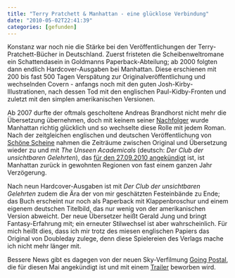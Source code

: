 ```yaml
---
title: "Terry Pratchett & Manhattan - eine glücklose Verbindung"
date: "2010-05-02T22:41:39"
categories: [gefunden]
---
```


Konstanz war noch nie die Stärke bei den Veröffentlichungen der Terry-Pratchett-Bücher in Deutschland. Zuerst fristeten die Scheibenweltromane ein Schattendasein in Goldmanns Paperback-Abteilung; ab 2000 folgten dann endlich Hardcover-Ausgaben bei Manhattan. Diese erschienen mit 200 bis fast 500 Tagen Verspätung zur Originalveröffentlichung und wechselnden Covern - anfangs noch mit den guten Josh-Kirby-Illustrationen, nach dessen Tod mit den englischen Paul-Kidby-Fronten und zuletzt mit den simplen amerikanischen Versionen.

Ab 2007 durfte der oftmals gescholtene Andreas Brandhorst nicht mehr die Übersetzung übernehmen, doch mit keinem seiner [Nachfolger](/2009/05/08/eine-insel/) wurde Manhattan richtig glücklich und so wechselte diese Rolle mit jedem Roman. Nach der zeitgleichen englischen und deutschen Veröffentlichung von [Schöne Scheine](/2007/10/14/schone-scheine/) nahmen die Zeiträume zwischen Original und Übersetzung wieder zu und mit *The Unseen Academicals* (deutsch: *Der Club der unsichtbaren Gelehrten*), das [für den 27.09.2010 angekündigt](http://www.randomhouse.de/book/edition.jsp?edi=275310) ist, ist Manhattan zurück in gewohnten Regionen von fast einem ganzen Jahr Verzögerung.

Nach neun Hardcover-Ausgaben ist mit *Der Club der unsichtbaren Gelehrten* zudem die Ära der von mir geschätzten Festeinbände zu Ende; das Buch erscheint nur noch als Paperback mit Klappenbroschur und einem eigenem deutschen Titelbild, das nur wenig von der amerikanischen Version abweicht. Der neue Übersetzer heißt Gerald Jung und bringt Fantasy-Erfahrung mit; ein erneuter Stilwechsel ist aber wahrscheinlich. Für mich heißt dies, dass ich mir trotz des miesen englischen Papiers das Original von Doubleday zulege, denn diese Spielereien des Verlags mache ich nicht mehr länger mit.

Bessere News gibt es dagegen von der neuen Sky-Verfilmung [Going Postal](/2005/09/04/ab-die-post/), die für diesen Mai angekündigt ist und mit einem [Trailer](http://sky1.sky.com/Going-Postal-new-trailer) beworben wird.
